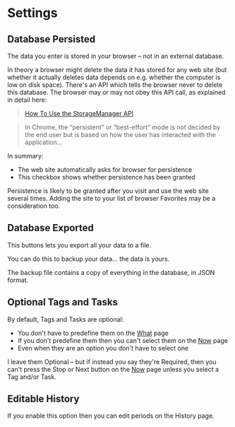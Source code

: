 # Settings

## Database Persisted

The data you enter is stored in your browser &ndash; not in an external database.

In theory a browser might delete the data it has stored for any web site
(but whether it actually deletes data depends on e.g. whether the computer is low on disk space).
There's an API which tells the browser never to delete this database.
The browser may or may not obey this API call, as explained in detail here:

> [How To Use the StorageManager API](https://dexie.org/docs/StorageManager)

> In Chrome, the “persistent” or “best-effort” mode is not decided by the end user
> but is based on how the user has interacted with the application&hellip;

In summary:

- The web site automatically asks for browser for persistence
- This checkbox shows whether persistence has been granted

Persistence is likely to be granted after you visit and use the web site several times.
Adding the site to your list of browser Favorites may be a consideration too.

## Database Exported

This buttons lets you export all your data to a file.

You can do this to backup your data&hellip; the data is yours.

The backup file contains a copy of everything in the database, in JSON format.

## Optional Tags and Tasks

By default, Tags and Tasks are optional:

- You don't have to predefine them on the [What](/help/what) page
- If you don't predefine them then you can't select them on the [Now](/help/now) page
- Even when they are an option you don't have to select one

I leave them Optional &ndash;
but if instead you say they're Required, then you can't press the Stop or Next button on the [Now](/help/now) page
unless you select a Tag and/or Task.

## Editable History

If you enable this option then you can edit periods on the History page.
